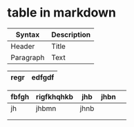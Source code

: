 # table in markdown

| Syntax       | Description |  
| ----------- | ----------- |
| Header |            Title |
 | Paragraph | Text
 
 
 
 | regr    | edfgdf |
 |-----------|---|
 


| fbfgh | rigfkhqhkb | jhb  | jhbn |   |
|-------|------------|------|------|---|
| jh    | jhbmn      | jhnb |      |   |
|       |            |      |      |   |
|       |            |      |      |   |